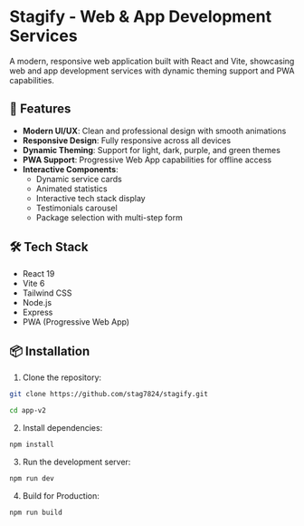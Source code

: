 # Stagify - Web & App Development Services

A modern, responsive web application built with React and Vite, showcasing web and app development services with dynamic theming support and PWA capabilities.

## 🚀 Features

- **Modern UI/UX**: Clean and professional design with smooth animations
- **Responsive Design**: Fully responsive across all devices
- **Dynamic Theming**: Support for light, dark, purple, and green themes
- **PWA Support**: Progressive Web App capabilities for offline access
- **Interactive Components**: 
  - Dynamic service cards
  - Animated statistics
  - Interactive tech stack display
  - Testimonials carousel
  - Package selection with multi-step form

## 🛠️ Tech Stack

- React 19
- Vite 6
- Tailwind CSS
- Node.js
- Express
- PWA (Progressive Web App)

## 📦 Installation

1. Clone the repository:
```bash
git clone https://github.com/stag7824/stagify.git

cd app-v2
```

2. Install dependencies:
```bash
npm install
```
3. Run the development server:
```bash
npm run dev
```
4. Build for Production:
```bash
npm run build
```
